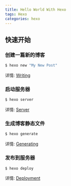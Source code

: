 ```yaml
---
title: Hello World With Hexo
tags: Hexo
categories: hexo
---
```


## 快速开始

### 创建一篇新的博客

``` bash
$ hexo new "My New Post"
```

详情: [Writing](https://hexo.io/docs/writing.html)

<!-- more -->

### 启动服务器

``` bash
$ hexo server
```

详情: [Server](https://hexo.io/docs/server.html)

### 生成博客静态文件

``` bash
$ hexo generate
```

详情: [Generating](https://hexo.io/docs/generating.html)

### 发布到服务器

``` bash
$ hexo deploy
```

详情: [Deployment](https://hexo.io/docs/deployment.html)
